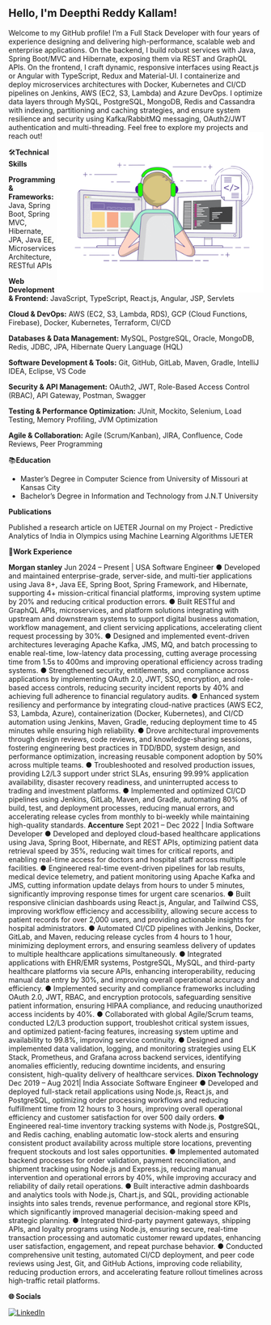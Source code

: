 

<h2>Hello, I'm Deepthi Reddy Kallam!</h2>
Welcome to my GitHub profile! I’m a Full Stack Developer with four years of experience designing and delivering high-performance, scalable web and enterprise applications. On the backend, I build robust services with Java, Spring Boot/MVC and Hibernate, exposing them via REST and GraphQL APIs. On the frontend, I craft dynamic, responsive interfaces using React.js or Angular with TypeScript, Redux and Material-UI. I containerize and deploy microservices architectures with Docker, Kubernetes and CI/CD pipelines on Jenkins, AWS (EC2, S3, Lambda) and Azure DevOps. I optimize data layers through MySQL, PostgreSQL, MongoDB, Redis and Cassandra with indexing, partitioning and caching strategies, and ensure system resilience and security using Kafka/RabbitMQ messaging, OAuth2/JWT authentication and multi-threading. Feel free to explore my projects and reach out!

<img align="right" alt="GIF" src="https://github.com/deepthireddy246/deepthireddy246/blob/main/coding.gif" width="408" height="318"/>
  

🛠️**Technical Skills**

**Programming & Frameworks:** Java, Spring Boot, Spring MVC, Hibernate, JPA, Java EE, Microservices Architecture, RESTful APIs

**Web Development & Frontend:** JavaScript, TypeScript, React.js, Angular, JSP, Servlets

**Cloud & DevOps:** AWS (EC2, S3, Lambda, RDS), GCP (Cloud Functions, Firebase), Docker, Kubernetes, Terraform, CI/CD 

**Databases & Data Management:** MySQL, PostgreSQL, Oracle, MongoDB, Redis, JDBC, JPA, Hibernate Query Language (HQL) 

**Software Development & Tools:** Git, GitHub, GitLab, Maven, Gradle, IntelliJ IDEA, Eclipse, VS Code

**Security & API Management:** OAuth2, JWT, Role-Based Access Control (RBAC), API Gateway, Postman, Swagger 

**Testing & Performance Optimization:** JUnit, Mockito, Selenium, Load Testing, Memory Profiling, JVM Optimization 

**Agile & Collaboration:** Agile (Scrum/Kanban), JIRA, Confluence, Code Reviews, Peer Programming




 📚**Education**
 
- Master’s Degree in Computer Science from University of Missouri at Kansas City
- Bachelor’s Degree in Information and Technology from  J.N.T University

**Publications**

Published a research article on IJETER Journal on my Project - Predictive Analytics of India in Olympics using       Machine Learning Algorithms IJETER

💼**Work Experience**

**Morgan stanley**                                                     Jun 2024 – Present | USA
Software Engineer
● Developed and maintained enterprise-grade, server-side, and multi-tier applications using Java 8+, Java EE, Spring Boot, Spring Framework, and
Hibernate, supporting 4+ mission-critical financial platforms, improving system uptime by 20% and reducing critical production errors.
● Built RESTful and GraphQL APIs, microservices, and platform solutions integrating with upstream and downstream systems to support digital
business automation, workflow management, and client servicing applications, accelerating client request processing by 30%.
● Designed and implemented event-driven architectures leveraging Apache Kafka, JMS, MQ, and batch processing to enable real-time, low-latency data
processing, cutting average processing time from 1.5s to 400ms and improving operational efficiency across trading systems.
● Strengthened security, entitlements, and compliance across applications by implementing OAuth 2.0, JWT, SSO, encryption, and role-based access
controls, reducing security incident reports by 40% and achieving full adherence to financial regulatory audits.
● Enhanced system resiliency and performance by integrating cloud-native practices (AWS EC2, S3, Lambda, Azure), containerization (Docker, Kubernetes),
and CI/CD automation using Jenkins, Maven, Gradle, reducing deployment time to 45 minutes while ensuring high reliability.
● Drove architectural improvements through design reviews, code reviews, and knowledge-sharing sessions, fostering engineering best practices in
TDD/BDD, system design, and performance optimization, increasing reusable component adoption by 50% across multiple teams.
● Troubleshooted and resolved production issues, providing L2/L3 support under strict SLAs, ensuring 99.99% application availability, disaster
recovery readiness, and uninterrupted access to trading and investment platforms.
● Implemented and optimized CI/CD pipelines using Jenkins, GitLab, Maven, and Gradle, automating 80% of build, test, and deployment processes,
reducing manual errors, and accelerating release cycles from monthly to bi-weekly while maintaining high-quality standards.
**Accenture**                                                          Sept 2021 – Dec 2022 | India
Software Developer
● Developed and deployed cloud-based healthcare applications using Java, Spring Boot, Hibernate, and REST APIs, optimizing patient data retrieval
speed by 35%, reducing wait times for critical reports, and enabling real-time access for doctors and hospital staff across multiple facilities.
● Engineered real-time event-driven pipelines for lab results, medical device telemetry, and patient monitoring using Apache Kafka and JMS, cutting
information update delays from hours to under 5 minutes, significantly improving response times for urgent care scenarios.
● Built responsive clinician dashboards using React.js, Angular, and Tailwind CSS, improving workflow efficiency and accessibility, allowing secure
access to patient records for over 2,000 users, and providing actionable insights for hospital administrators.
● Automated CI/CD pipelines with Jenkins, Docker, GitLab, and Maven, reducing release cycles from 4 hours to 1 hour, minimizing deployment errors,
and ensuring seamless delivery of updates to multiple healthcare applications simultaneously.
● Integrated applications with EHR/EMR systems, PostgreSQL, MySQL, and third-party healthcare platforms via secure APIs, enhancing interoperability,
reducing manual data entry by 30%, and improving overall operational accuracy and efficiency.
● Implemented security and compliance frameworks including OAuth 2.0, JWT, RBAC, and encryption protocols, safeguarding sensitive patient
information, ensuring HIPAA compliance, and reducing unauthorized access incidents by 40%.
● Collaborated with global Agile/Scrum teams, conducted L2/L3 production support, troubleshot critical system issues, and optimized patient-facing
features, increasing system uptime and availability to 99.8%, improving service continuity.
● Designed and implemented data validation, logging, and monitoring strategies using ELK Stack, Prometheus, and Grafana across backend services,
identifying anomalies efficiently, reducing downtime incidents, and ensuring consistent, high-quality delivery of healthcare services.
**Dixon Technology**                                               Dec 2019 – Aug 2021| India
Associate Software Engineer
● Developed and deployed full-stack retail applications using Node.js, React.js, and PostgreSQL, optimizing order processing workflows and reducing
fulfillment time from 12 hours to 3 hours, improving overall operational efficiency and customer satisfaction for over 500 daily orders.
● Engineered real-time inventory tracking systems with Node.js, PostgreSQL, and Redis caching, enabling automatic low-stock alerts and ensuring
consistent product availability across multiple store locations, preventing frequent stockouts and lost sales opportunities.
● Implemented automated backend processes for order validation, payment reconciliation, and shipment tracking using Node.js and Express.js,
reducing manual intervention and operational errors by 40%, while improving accuracy and reliability of daily retail operations.
● Built interactive admin dashboards and analytics tools with Node.js, Chart.js, and SQL, providing actionable insights into sales trends, revenue
performance, and regional store KPIs, which significantly improved managerial decision-making speed and strategic planning.
● Integrated third-party payment gateways, shipping APIs, and loyalty programs using Node.js, ensuring secure, real-time transaction processing and
automatic customer reward updates, enhancing user satisfaction, engagement, and repeat purchase behavior.
● Conducted comprehensive unit testing, automated CI/CD deployment, and peer code reviews using Jest, Git, and GitHub Actions, improving code
reliability, reducing production errors, and accelerating feature rollout timelines across high-traffic retail platforms.


 **🌐 Socials**
 
[![LinkedIn](https://img.shields.io/badge/LinkedIn-%230077B5.svg?logo=linkedin&logoColor=white)](https://www.linkedin.com/in/deepthi-reddy-kallam-b8b213357/)

 
